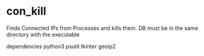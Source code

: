 # con_kill
Finds Connected IPs from Processes and kills them.
DB must be in the same directory with the executable



dependencies
python3
psutil 
tkinter
geoip2
